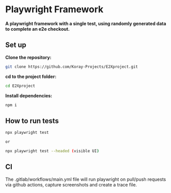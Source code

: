 # Playwright Framework

<strong>A playwright framework with a single test, using randomly generated data to complete an e2e checkout.</strong>

## Set up

<strong>Clone the repository:</strong>

```sh
git clone https://github.com/Koray-Projects/E2Xproject.git
```

<strong>cd to the project folder:</strong>

```sh
cd E2Xproject
```

<strong>Install dependencies:</strong>

```sh
npm i
```

## How to run tests

```sh
npx playwright test

or

npx playwright test --headed (visible UI)
```

## CI

The .gitlab/workflows/main.yml file will run playwright on pull/push requests via github actions, capture screenshots and create a trace file.
